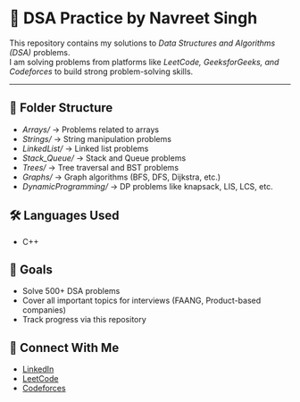 # 🚀 DSA Practice by Navreet Singh

This repository contains my solutions to *Data Structures and Algorithms (DSA)* problems.  
I am solving problems from platforms like *LeetCode, GeeksforGeeks, and Codeforces* to build strong problem-solving skills.

---

## 📂 Folder Structure
- *Arrays/* → Problems related to arrays
- *Strings/* → String manipulation problems
- *LinkedList/* → Linked list problems
- *Stack_Queue/* → Stack and Queue problems
- *Trees/* → Tree traversal and BST problems
- *Graphs/* → Graph algorithms (BFS, DFS, Dijkstra, etc.)
- *DynamicProgramming/* → DP problems like knapsack, LIS, LCS, etc.

## 🛠 Languages Used
- C++

## 🌟 Goals
- Solve 500+ DSA problems
- Cover all important topics for interviews (FAANG, Product-based companies)
- Track progress via this repository

## 🔗 Connect With Me
- [LinkedIn](https://www.linkedin.com/in/navreet-singh-)  
- [LeetCode](https://leetcode.com/navreet-5911)  
- [Codeforces](https://codeforces.com/KAUNI)
